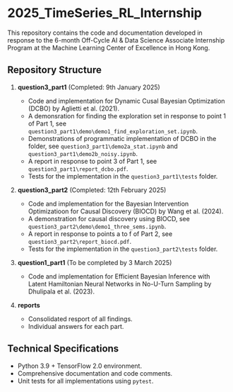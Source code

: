 # 2025_TimeSeries_RL_Internship

This repository contains the code and documentation developed in response to the 6-month Off-Cycle AI & Data Science Associate Internship Program at the Machine Learning Center of Excellence in Hong Kong.

## Repository Structure
1. **question3_part1** (Completed: 9th January 2025)
    + Code and implementation for Dynamic Cusal Bayesian Optimization (DCBO) by Aglietti et al. (2021).
    + A demonsration for finding the exploration set in response to point 1 of Part 1, see `question3_part1\demo\demo1_find_exploration_set.ipynb`.
    + Demonstrations of programmatic implementation of DCBO in the folder, see `question3_part1\demo2a_stat.ipynb` and `question3_part1\demo2b_noisy.ipynb`.
    + A report in response to point 3 of Part 1, see `question3_part1\report_dcbo.pdf`.
    + Tests for the implementation in the `question3_part1\tests` folder.

2. **question3_part2** (Completed: 12th February 2025)
   + Code and implementation for the Bayesian Intervention Optimizatioon for Causal Discovery (BIOCD) by Wang et al. (2024).
   + A demonstration for causal discovery using BIOCD, see `question3_part2\demo\demo1_three_sems.ipynb`.
   + A report in response to points a to f of Part 2, see `question3_part2\report_biocd.pdf`.
   + Tests for the implementation in the `question3_part2\tests` folder.

3. **question1_part1** (To be completed by 3 March 2025)
   + Code and implementation for Efficient Bayesian Inference with Latent Hamiltonian Neural
Networks in No-U-Turn Sampling by Dhulipala et al. (2023).

4. **reports**
   + Consolidated resport of all findings.
   + Individual answers for each part.

## Technical Specifications
+ Python 3.9 + TensorFlow 2.0 environment.
+ Comprehensive documentation and code comments.
+ Unit tests for all implementations using `pytest`.
